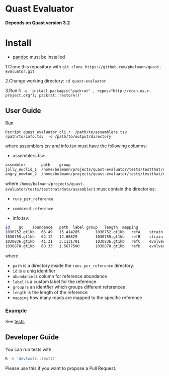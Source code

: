# Quast Evaluator

**Depends on Quast version 3.2**

# Install

* [pandoc](http://pandoc.org/) must be installed 

1.Clone this repository with `git clone https://github.com/pbelmann/quast-evaluator.git`

2.Change working directory: `cd quast-evaluator ` 

3.Run `R -e 'install.packages("packrat" , repos="http://cran.us.r-project.org"); packrat::restore()'` 

## User Guide

Run 

`Rscript quast_evaluator_cli.r  /path/to/assemblers.tsv   /path/to/info.tsv  -o /path/to/output/directory`

where assemblers.tsv and info.tsv must have the following columns:

* assemblers.tsv:

~~~BASH
assembler       path	group
jolly_euclid_1  /home/belmann/projects/quast-evaluator/tests/testthat/data/assembler1	1
angry_newton_2  /home/belmann/projects/quast-evaluator/tests/testthat/data/assembler2	2
~~~

where `/home/belmann/projects/quast-evaluator/tests/testthat/data/assembler1` must contain the directories:

  * `runs_per_reference`
  * `combined_reference`

* info.tsv:

~~~BASH
id    gc    abundance   path  label	group	length	mapping	
1030752.gt1kb   66.49   15.414285       1030752.gt1kb   refA	strain	1200	43000
1030755.gt1kb   62.12   12.66829        1030755.gt1kb   refB	strain	2300	89999
1030836.gt1kb   41.31   3.1131791       1030836.gt1kb   refC	evolved	4500	76666
1030878.gt1kb   68.33   1.5677500       1030878.gt1kb   refD	evolved	8999	50000
~~~

where 
  * `path` is a directory inside the `runs_per_reference` directory.
  * `id` is a uniq identifier
  * `abundance` is column for reference abundance
  * `label` is a custom label for the reference 
  * `group` is an identfier which groups different references
  * `length` is the length of the reference
  * `mapping` how many reads are mapped to the specific reference

### Example

  See [tests](tests/testthat/test_quast_evaluator.r)

## Developer Guide

You can run tests with

~~~BASH
R -e 'devtools::test()'
~~~

Please use this if you want to propose a Pull Request.
